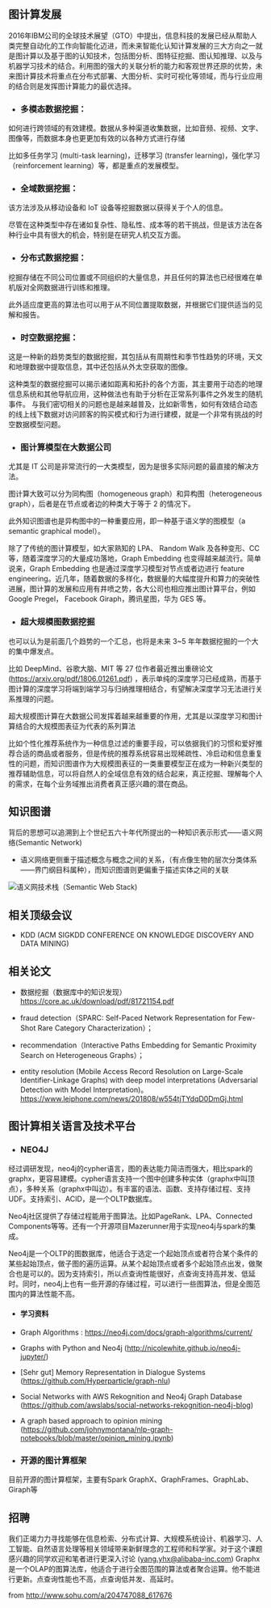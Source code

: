 ## 图计算发展

2016年IBM公司的全球技术展望（GTO）中提出，信息科技的发展已经从帮助人类完整自动化的工作向智能化迈进，而未来智能化认知计算发展的三大方向之一就是图计算以及基于图的认知技术，包括图分析、图特征挖掘、图认知推理、以及与机器学习技术的结合。利用图的强大的关联分析的能力和客观世界还原的优势，未来图计算技术将重点在分布式部署、大图分析、实时可视化等领域，而与行业应用的结合则是发挥图计算能力的最优选择。

- ### 多模态数据挖掘：

如何进行跨领域的有效建模。数据从多种渠道收集数据，比如音频、视频、文字、图像等，而数据本身也更更加有效的以各种方式进行存储

比如多任务学习 (multi-task learning)，迁移学习 (transfer learning)，强化学习（reinforcement learning）等，都是重点的发展模型。

- ### 全域数据挖掘：

该方法涉及从移动设备和 IoT 设备等挖掘数据以获得关于个人的信息。

尽管在这种类型中存在诸如复杂性、隐私性、成本等的若干挑战，但是该方法在各种行业中具有很大的机会，特别是在研究人机交互方面。

- ### 分布式数据挖掘：

挖掘存储在不同公司位置或不同组织的大量信息，并且任何的算法也已经很难在单机版对全网数据进行训练和推理。

此外适应度更高的算法也可以用于从不同位置提取数据，并根据它们提供适当的见解和报告。

- ### 时空数据挖掘：

这是一种新的趋势类型的数据挖掘，其包括从有周期性和季节性趋势的环境，天文和地理数据中提取信息，其中还包括从外太空获取的图像。

这种类型的数据挖掘可以揭示诸如距离和拓扑的各个方面，其主要用于动态的地理信息系统和其他导航应用，这种做法也有助于分析在正常系列事件之外发生的随机事件。
与我们密切相关的问题也是越来越普及，比如新零售，如何有效结合动态的线上线下数据对访问顾客的购买模式和行为进行建模，就是一个非常有挑战的时空数据模型问题。

- ### 图计算模型在大数据公司

尤其是 IT 公司是非常流行的一大类模型，因为是很多实际问题的最直接的解决方法。

图计算大致可以分为同构图（homogeneous graph）和异构图（heterogeneous graph），后者是在节点或者边的种类大于等于 2 的情况下。

此外知识图谱也是异构图中的一种重要应用，即一种基于语义学的图模型（a semantic graphical model）。

除了了传统的图计算模型，如大家熟知的 LPA、 Random Walk 及各种变形、CC 等，随着深度学习的大量成功落地，Graph Embedding 也变得越来越流行。简单说来，Graph Embedding 也是通过深度学习模型对节点或者边进行 feature engineering。近几年，随着数据的多样化，数据量的大幅度提升和算力的突破性进展，图计算的发展和应用有井喷之势，各大公司也相应推出图计算平台，例如 Google Pregel， Facebook Giraph，腾讯星图，华为 GES 等。

- ### 超大规模图数据挖掘

也可以认为是前面几个趋势的一个汇总，也将是未来 3~5 年年数据挖掘的一个大的集中爆发点。

比如 DeepMind、谷歌大脑、MIT 等 27 位作者最近推出重磅论文 (https://arxiv.org/pdf/1806.01261.pdf) ，表示单纯的深度学习已经成熟，而基于图计算的深度学习将端到端学习与归纳推理相结合，有望解决深度学习无法进行关系推理的问题。

超大规模图计算在大数据公司发挥着越来越重要的作用，尤其是以深度学习和图计算结合的大规模图表征为代表的系列算法

比如个性化推荐系统作为一种信息过滤的重要手段，可以依据我们的习惯和爱好推荐合适的商品或者服务，但是传统的推荐系统容易出现稀疏性、冷启动和信息重复性的问题，而知识图谱作为大规模图表征的一类重要模型正在成为一种新兴类型的推荐辅助信息，可以将自然人的全域信息有效的结合起来，真正挖掘、理解每个人的需求，在每个业务域推出消费者真正感兴趣的潜在商品。

## 知识图谱

背后的思想可以追溯到上个世纪五六十年代所提出的一种知识表示形式——语义网络(Semantic Network)
- 语义网络更侧重于描述概念与概念之间的关系，（有点像生物的层次分类体系——界门纲目科属种），而知识图谱则更偏重于描述实体之间的关联

![语义网技术栈（Semantic Web Stack)](https://pic2.zhimg.com/80/v2-8726f493c46f2e193a89cc01c0dca531_hd.jpg)

## 相关顶级会议

- KDD (ACM SIGKDD CONFERENCE ON KNOWLEDGE DISCOVERY AND DATA MINING)

## 相关论文

- 数据挖掘（数据库中的知识发现） https://core.ac.uk/download/pdf/81721154.pdf

- fraud detection（SPARC: Self-Paced Network Representation for Few-Shot Rare Category Characterization）；

- recommendation（Interactive Paths Embedding for Semantic Proximity Search on Heterogeneous Graphs）；

- entity resolution (Mobile Access Record Resolution on Large-Scale Identifier-Linkage Graphs) with deep model interpretations (Adversarial Detection with Model Interpretation)。
  https://www.leiphone.com/news/201808/w554tjTYdqD0DmGj.html

## 图计算相关语言及技术平台

- ### NEO4J

经过调研发现，neo4j的cypher语言，图的表达能力简洁而强大，相比spark的graphx，更容易建模。cypher语言支持一个图中创建多种实体（graphx中叫顶点），多种关系（graphx中叫边）。有丰富的语法、函数、支持存储过程、支持UDF。支持索引、ACID，是一个OLTP数据库。

Neo4j社区提供了存储过程能用于图算法。比如PageRank、LPA、Connected Components等等。还有一个开源项目Mazerunner用于实现neo4j与spark的集成。

Neo4j是一个OLTP的图数据库，他适合于选定一个起始顶点或者符合某个条件的某些起始顶点，做子图的遍历运算。从某个起始顶点或者多个起始顶点出发，做聚合也是可以的。因为支持索引，所以点查询性能很好，点查询支持高并发、低延时。同时，neo4j上也有一些开源的存储过程，可以进行一些图算法，但是全图范围内的算法性能不高。

- #### 学习资料

- Graph Algorithms : https://neo4j.com/docs/graph-algorithms/current/
- Graphs with Python and Neo4j (http://nicolewhite.github.io/neo4j-jupyter/)
- [Sehr gut] Memory Representation in Dialogue Systems (https://github.com/Hyperparticle/graph-nlu)
- Social Networks with AWS Rekognition and Neo4j Graph Database (https://github.com/awslabs/social-networks-rekognition-neo4j-blog)
- A graph based approach to opinion mining (https://github.com/johnymontana/nlp-graph-notebooks/blob/master/opinion_mining.ipynb)

- ### 开源的图计算框架

目前开源的图计算框架，主要有Spark GraphX、GraphFrames、GraphLab、Giraph等

## 招聘

我们正竭力力寻找能够在信息检索、分布式计算、大规模系统设计、机器学习、人工智能、自然语言处理等相关领域带来新鲜理念的工程师和科学家。对于这个课题感兴趣的同学欢迎和笔者进行更深入讨论 (yang.yhx@alibaba-inc.com)
Graphx是一个OLAP的图算法库，他适合于进行全图范围的算法或者聚合运算。他不能进行更新。点查询性能也不高，点查询低并发、高延时。

from http://www.sohu.com/a/204747088_617676
